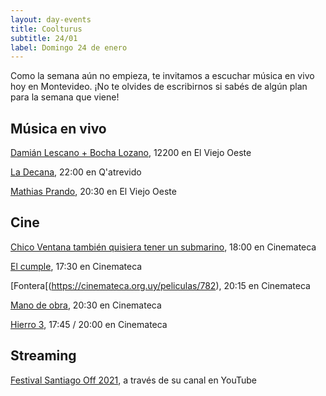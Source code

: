```yaml
---
layout: day-events
title: Coolturus
subtitle: 24/01
label: Domingo 24 de enero
---
```

Como la semana aún no empieza, te invitamos a escuchar música en vivo hoy en Montevideo.
¡No te olvides de escribirnos si sabés de algún plan para la semana que viene!

## Música en vivo

[Damián Lescano + Bocha Lozano](https://instagram.com/viejooeste.prado?igshid=11rsgnlou42g5), 12200 en El Viejo Oeste

[La Decana](https://instagram.com/qatrevido?igshid=8bj6dzn4g7aj), 22:00 en Q'atrevido

[Mathias Prando](https://instagram.com/viejooeste.prado?igshid=11rsgnlou42g5), 20:30 en El Viejo Oeste

## Cine

[Chico Ventana también quisiera tener un submarino](https://cinemateca.org.uy/peliculas/1001), 18:00 en Cinemateca

[El cumple](https://cinemateca.org.uy/peliculas/979), 17:30 en Cinemateca

[Fontera[(https://cinemateca.org.uy/peliculas/782), 20:15 en Cinemateca

[Mano de obra](https://cinemateca.org.uy/peliculas/959), 20:30 en Cinemateca

[Hierro 3](https://cinemateca.org.uy/calendario), 17:45 / 20:00 en Cinemateca

## Streaming

[Festival Santiago Off 2021](https://www.instagram.com/fundacionsantiagooff/), a través de su canal en YouTube
